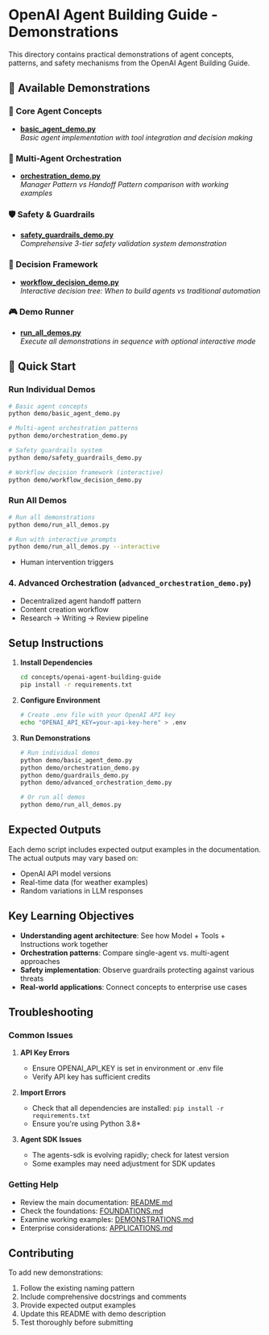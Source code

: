 # OpenAI Agent Building Guide - Demonstrations

This directory contains practical demonstrations of agent concepts, patterns, and safety mechanisms from the OpenAI Agent Building Guide.

## 🎯 Available Demonstrations

### 🤖 Core Agent Concepts
- **[basic_agent_demo.py](basic_agent_demo.py)**  
  *Basic agent implementation with tool integration and decision making*

### 🤝 Multi-Agent Orchestration
- **[orchestration_demo.py](orchestration_demo.py)**  
  *Manager Pattern vs Handoff Pattern comparison with working examples*

### 🛡️ Safety & Guardrails
- **[safety_guardrails_demo.py](safety_guardrails_demo.py)**  
  *Comprehensive 3-tier safety validation system demonstration*

### 🎯 Decision Framework
- **[workflow_decision_demo.py](workflow_decision_demo.py)**  
  *Interactive decision tree: When to build agents vs traditional automation*

### 🎮 Demo Runner
- **[run_all_demos.py](run_all_demos.py)**  
  *Execute all demonstrations in sequence with optional interactive mode*

## 🚀 Quick Start

### Run Individual Demos

```bash
# Basic agent concepts
python demo/basic_agent_demo.py

# Multi-agent orchestration patterns
python demo/orchestration_demo.py

# Safety guardrails system
python demo/safety_guardrails_demo.py

# Workflow decision framework (interactive)
python demo/workflow_decision_demo.py
```

### Run All Demos

```bash
# Run all demonstrations
python demo/run_all_demos.py

# Run with interactive prompts
python demo/run_all_demos.py --interactive
```
- Human intervention triggers

### 4. Advanced Orchestration (`advanced_orchestration_demo.py`)
- Decentralized agent handoff pattern
- Content creation workflow
- Research → Writing → Review pipeline

## Setup Instructions

1. **Install Dependencies**
   ```bash
   cd concepts/openai-agent-building-guide
   pip install -r requirements.txt
   ```

2. **Configure Environment**
   ```bash
   # Create .env file with your OpenAI API key
   echo "OPENAI_API_KEY=your-api-key-here" > .env
   ```

3. **Run Demonstrations**
   ```bash
   # Run individual demos
   python demo/basic_agent_demo.py
   python demo/orchestration_demo.py
   python demo/guardrails_demo.py
   python demo/advanced_orchestration_demo.py
   
   # Or run all demos
   python demo/run_all_demos.py
   ```

## Expected Outputs

Each demo script includes expected output examples in the documentation. The actual outputs may vary based on:
- OpenAI API model versions
- Real-time data (for weather examples)
- Random variations in LLM responses

## Key Learning Objectives

- **Understanding agent architecture**: See how Model + Tools + Instructions work together
- **Orchestration patterns**: Compare single-agent vs. multi-agent approaches
- **Safety implementation**: Observe guardrails protecting against various threats
- **Real-world applications**: Connect concepts to enterprise use cases

## Troubleshooting

### Common Issues

1. **API Key Errors**
   - Ensure OPENAI_API_KEY is set in environment or .env file
   - Verify API key has sufficient credits

2. **Import Errors**
   - Check that all dependencies are installed: `pip install -r requirements.txt`
   - Ensure you're using Python 3.8+

3. **Agent SDK Issues**
   - The agents-sdk is evolving rapidly; check for latest version
   - Some examples may need adjustment for SDK updates

### Getting Help

- Review the main documentation: [README.md](../README.md)
- Check the foundations: [FOUNDATIONS.md](../FOUNDATIONS.md)
- Examine working examples: [DEMONSTRATIONS.md](../DEMONSTRATIONS.md)
- Enterprise considerations: [APPLICATIONS.md](../APPLICATIONS.md)

## Contributing

To add new demonstrations:
1. Follow the existing naming pattern
2. Include comprehensive docstrings and comments
3. Provide expected output examples
4. Update this README with demo description
5. Test thoroughly before submitting
